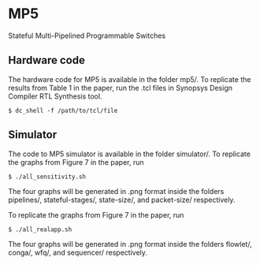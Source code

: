 # MP5
Stateful Multi-Pipelined Programmable Switches

## Hardware code
The hardware code for MP5 is available in the folder mp5/. To replicate the results from Table 1 in the paper, run the .tcl files in Synopsys Design Compiler RTL Synthesis tool.
```shell
$ dc_shell -f /path/to/tcl/file
```

## Simulator
The code to MP5 simulator is available in the folder simulator/. To replicate the graphs from Figure 7 in the paper, run
```shell
$ ./all_sensitivity.sh
```
The four graphs will be generated in .png format inside the folders pipelines/, stateful-stages/, state-size/, and packet-size/ respectively.

To replicate the graphs from Figure 7 in the paper, run
```shell
$ ./all_realapp.sh
```
The four graphs will be generated in .png format inside the folders flowlet/, conga/, wfq/, and sequencer/ respectively.
